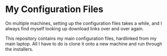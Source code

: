 # My Configuration Files

On multiple machines, setting up the configuration files takes a while, and I
always find myself looking up download links over and over again.

This repository contains my main configuration files, hardlinked from my main
laptop. All I have to do is clone it onto a new machine and run through the
installers.
